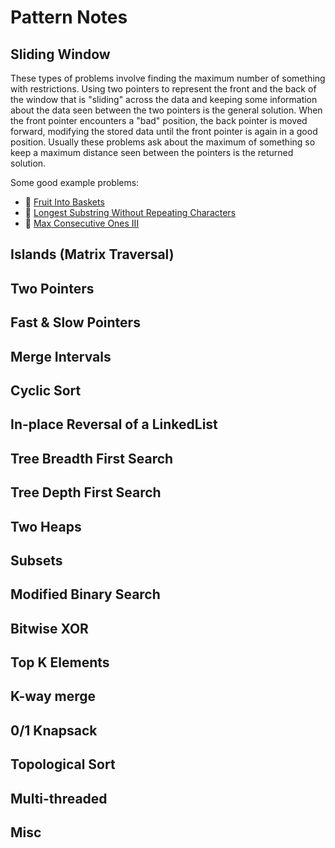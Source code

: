 # Pattern Notes

## Sliding Window

These types of problems involve finding the maximum number of something with restrictions. Using
two pointers to represent the front and the back of the window that is "sliding" across the data
and keeping some information about the data seen between the two pointers is the general solution.
When the front pointer encounters a "bad" position, the back pointer is moved forward, modifying
the stored data until the front pointer is again in a good position. Usually these problems ask
about the maximum of something so keep a maximum distance seen between the pointers is the
returned solution.

Some good example problems:

- 🌼 [Fruit Into Baskets](https://leetcode.com/problems/fruit-into-baskets/)
- 🌼 [Longest Substring Without Repeating Characters](https://leetcode.com/problems/longest-substring-without-repeating-characters/)
- 🌼 [Max Consecutive Ones III](https://leetcode.com/problems/max-consecutive-ones-iii/)

## Islands (Matrix Traversal)


## Two Pointers


## Fast & Slow Pointers


## Merge Intervals


## Cyclic Sort


## In-place Reversal of a LinkedList


## Tree Breadth First Search


## Tree Depth First Search


## Two Heaps


## Subsets


## Modified Binary Search


## Bitwise XOR


## Top K Elements


## K-way merge


## 0/1 Knapsack


## Topological Sort


## Multi-threaded


## Misc

